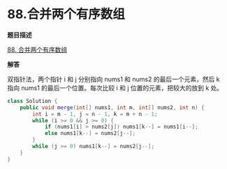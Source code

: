 # 88.合并两个有序数组

**题目描述**

[88. 合并两个有序数组](https://leetcode-cn.com/problems/merge-sorted-array/)

**解答**

双指针法，两个指针 i 和 j 分别指向 nums1 和 nums2 的最后一个元素，然后 k 指向 nums1 的最后一个位置。每次比较 i 和 j 位置的元素，把较大的放到 k 处。

```java
class Solution {
    public void merge(int[] nums1, int m, int[] nums2, int n) {
        int i = m - 1, j = n - 1, k = m + n - 1;
        while (i >= 0 && j >= 0) {
            if (nums1[i] > nums2[j]) nums1[k--] = nums1[i--];
            else nums1[k--] = nums2[j--];
        }
        while (j >= 0) nums1[k--] = nums2[j--];
    }
}
```